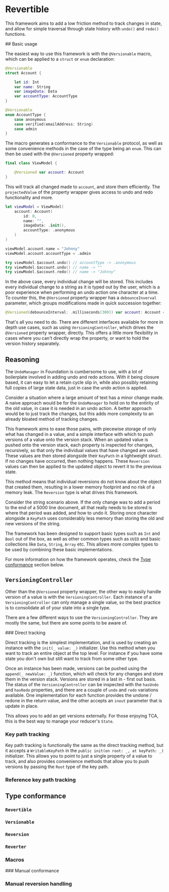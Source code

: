 # Revertible

This framework aims to add a low friction method to track changes in state, and allow for simple traversal through state history with `undo()` and `redo()` functions.

## Basic usage

The easiest way to use this framework is with the `@Versionable` macro, which can be applied to a `struct` or `enum` declaration:

```swift
@Versionable
struct Account {

    let id: Int
    var name: String
    var imageData: Data
    var accountType: AccountType
}

@Versionable
enum AccountType {
    case anonymous
    case verified(emailAddress: String)
    case admin
}
```

The macro generates a conformance to the `Versionable` protocol, as well as some convenience methods in the case of the type being an `enum`. This can then be used with the `@Versioned` property wrapped:

```swift
final class ViewModel {

    @Versioned var account: Account
}
```

This will track all changed made to `account`, and store them efficiently. The `projectedValue` of the property wrapper gives access to undo and redo functionality and more.

```swift
let viewModel = ViewModel(
    account: Account(
        id: 0,
        name: "",
        imageData: .init(),
        accountType: .anonymous
    )
)

viewModel.account.name = "Johnny"
viewModel.account.accountType = .admin

try viewModel.$account.undo() // accountType -> .anonymous
try viewModel.$account.undo() // name -> ""
try viewModel.$account.redo() // name -> "Johnny"
```

In the above case, every individual change will be stored. This includes every individual change to a string as it is typed out by the user, which is a poor experience when performing an undo action one character at a time. To counter this, the `@Versioned` property wrapper has a `debounceInverval` parameter, which groups modifications made in quick succession together:

```swift
@Versioned(debounceInterval: .milliseconds(300)) var account: Account = ...
```

That's all you need to do. There are different interfaces available for more in depth use cases, such as using `VersioningController`, which drives the `@Versioned` property wrapper, directly. This offers a little more flexibility in cases where you can't directly wrap the property, or want to hold the version history separately.

## Reasoning

The `UndoManager` in Foundation is cumbersome to use, with a lot of boilerplate involved in adding undo and redo actions. With it being closure based, it can easy to let a retain cycle slip in, while also possibly retaining full copies of large state data, just in case the undo action is applied.

Consider a situation where a large amount of text has a minor change made. A naive approach would be for the `UndoManager` to hold on to the entirity of the old value, in case it is needed in an undo action. A better approach would be to just track the changes, but this adds more complexity to an already bloated method of tracking changes.

This framework aims to ease those pains, with piecewise storage of only what has changed in a value, and a simple interface with which to push versions of a value onto the version stack. When an updated value is pushed onto the version stack, each property is inspected for changes, recursively, so that only the individual values that have changed are used. These values are then stored alongside their `KeyPath` in a lightweight struct. If no changes have occurred, then nothing happens. These `Reversion` values can then be applied to the updated object to revert it to the previous state.

This method means that individual reversions do not know about the object that created them, resulting in a lower memory footprint and no risk of a memory leak. The `Reversion` type is what drives this framework.

Consider the string scenario above. If the only change was to add a period to the end of a 5000 line document, all that really needs to be stored is where that period was added, and how to undo it. Storing once character alongside a `KeyPath` uses considerably less memory than storing the old and new versions of the string.

The framework has been designed to support basic types such as `Int` and `Bool` out of the box, as well as other common types such as `UUID` and basic collections like `Data`, `String`, `Array` etc. This allows more complex types to be used by combining these basic implementations.

For more information on how the framework operates, check the [Type conformance](#type-conformance) section below.

## `VersioningController`

Other than the `@Versioned` property wrapper, the other way to easily handle version of a value is with the `VersioningController`. Each instance of a `VersioningController` can only manage a single value, so the best practice is to consolidate all of your state into a single type.

There are a few different ways to use the `VersioningController`. They are mostly the same, but there are some points to be aware of.

### Direct tracking

Direct tracking is the simplest implementation, and is used by creating an instance with the `init(_ value: _)` initializer. Use this method when you want to track an entire object at the top level. For instance if you have some state you don't own but still want to track from some other type. 

Once an instance has been made, versions can be pushed using the `append(_ newValue: _)` function, which will check for any changes and store them in the version stack. Versions are stored in a last in - first out basis. The status of the `VersioningController` can be inspected with the `hasUndo` and `hasRedo` properties, and there are a couple of `undo` and `redo` variations available. One implementation for each function provides the undone / redone in the return value, and the other accepts an `inout` parameter that is update in place.

This allows you to add an get versions externally. For those enjoying TCA, this is the best way to manage your reducer's `State`.

### Key path tracking

Key path tracking is functionally the same as the direct tracking method, but it accepts a `WritableKeyPath` in the `public init(on root: _, at keyPath: _)` initializer. This allows you to point to just a single property of a value to track, and also provides convenience methods that allow you to push versions by passing the `Root` type of the key path.

### Reference key path tracking

## Type conformance

### `Revertible`

### `Versionable`

### `Reversion`

### `Reverter`

### Macros

### Manual conformance

### Manual reversion handling
